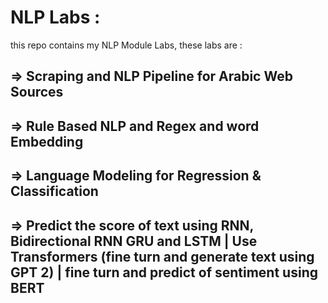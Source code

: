 # NLP Labs :

this repo contains my NLP Module Labs, these labs are :

## => Scraping and NLP Pipeline for Arabic Web Sources

## => Rule Based NLP and Regex and word Embedding

## => Language Modeling for Regression & Classification

## => Predict the score of text using RNN, Bidirectional RNN GRU and LSTM | Use Transformers (fine turn and generate text using GPT 2) | fine turn and predict of sentiment using BERT
